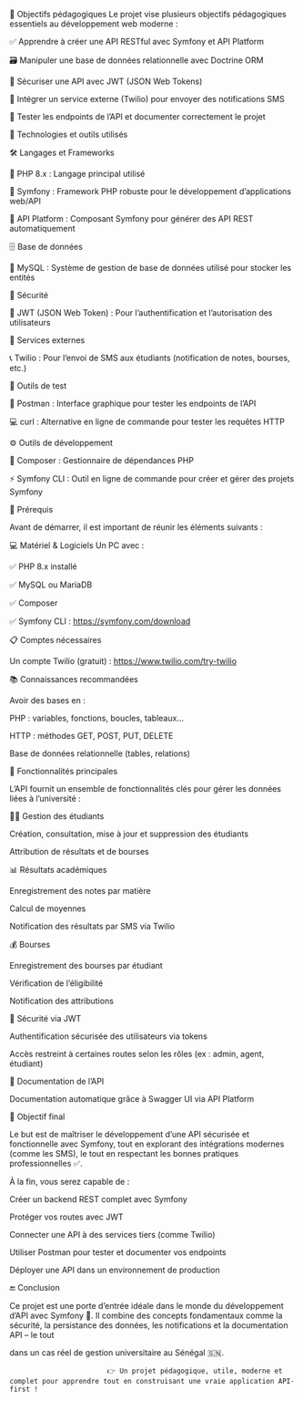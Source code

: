 🎯 Objectifs pédagogiques
Le projet vise plusieurs objectifs pédagogiques essentiels au développement web moderne :

✅ Apprendre à créer une API RESTful avec Symfony et API Platform

🗃️ Manipuler une base de données relationnelle avec Doctrine ORM

🔐 Sécuriser une API avec JWT (JSON Web Tokens)

📲 Intégrer un service externe (Twilio) pour envoyer des notifications SMS

🧪 Tester les endpoints de l’API et documenter correctement le projet


🧰 Technologies et outils utilisés


   🛠️ Langages et Frameworks
   
   🐘 PHP 8.x : Langage principal utilisé

   🎯 Symfony : Framework PHP robuste pour le développement d’applications web/API

  🔌 API Platform : Composant Symfony pour générer des API REST automatiquement

   🗄️ Base de données
   
  🐬 MySQL : Système de gestion de base de données utilisé pour stocker les entités

  🔐 Sécurité
  
  🧾 JWT (JSON Web Token) : Pour l’authentification et l’autorisation des utilisateurs

  📲 Services externes
  
  📞 Twilio : Pour l’envoi de SMS aux étudiants (notification de notes, bourses, etc.)

  🧪 Outils de test
  
  🔬 Postman : Interface graphique pour tester les endpoints de l’API

  💻 curl : Alternative en ligne de commande pour tester les requêtes HTTP

  ⚙️ Outils de développement

  💾 Composer : Gestionnaire de dépendances PHP

  ⚡ Symfony CLI : Outil en ligne de commande pour créer et gérer des projets Symfony
  

🧠 Prérequis

Avant de démarrer, il est important de réunir les éléments suivants :

  💻 Matériel & Logiciels
   Un PC avec :

   ✅ PHP 8.x installé

   ✅ MySQL ou MariaDB
 
   ✅ Composer

   ✅ Symfony CLI : https://symfony.com/download

📋 Comptes nécessaires

   Un compte Twilio (gratuit) : https://www.twilio.com/try-twilio

📚 Connaissances recommandées

Avoir des bases en :

   PHP : variables, fonctions, boucles, tableaux...

   HTTP : méthodes GET, POST, PUT, DELETE

   Base de données relationnelle (tables, relations)

📌 Fonctionnalités principales

   L’API fournit un ensemble de fonctionnalités clés pour gérer les données liées à l’université :

👨‍🎓 Gestion des étudiants

   Création, consultation, mise à jour et suppression des étudiants

   Attribution de résultats et de bourses

📊 Résultats académiques

  Enregistrement des notes par matière

  Calcul de moyennes

  Notification des résultats par SMS via Twilio

💰 Bourses

   Enregistrement des bourses par étudiant

   Vérification de l’éligibilité

   Notification des attributions

🔐 Sécurité via JWT

   Authentification sécurisée des utilisateurs via tokens

   Accès restreint à certaines routes selon les rôles (ex : admin, agent, étudiant)

🧾 Documentation de l’API

   Documentation automatique grâce à Swagger UI via API Platform

🚀 Objectif final

   Le but est de maîtriser le développement d’une API sécurisée et fonctionnelle avec Symfony, tout en explorant des intégrations modernes (comme les SMS), le tout en respectant les bonnes pratiques professionnelles ✅.

   À la fin, vous serez capable de :

   Créer un backend REST complet avec Symfony

   Protéger vos routes avec JWT

   Connecter une API à des services tiers (comme Twilio)

   Utiliser Postman pour tester et documenter vos endpoints

   Déployer une API dans un environnement de production

🔚 Conclusion

  Ce projet est une porte d’entrée idéale dans le monde du développement d’API avec Symfony 🧠. Il combine des concepts fondamentaux comme la sécurité, la persistance des données, les notifications et la documentation API – le tout
  
  dans un cas réel de gestion universitaire au Sénégal 🇸🇳.

                            👉 Un projet pédagogique, utile, moderne et complet pour apprendre tout en construisant une vraie application API-first !
